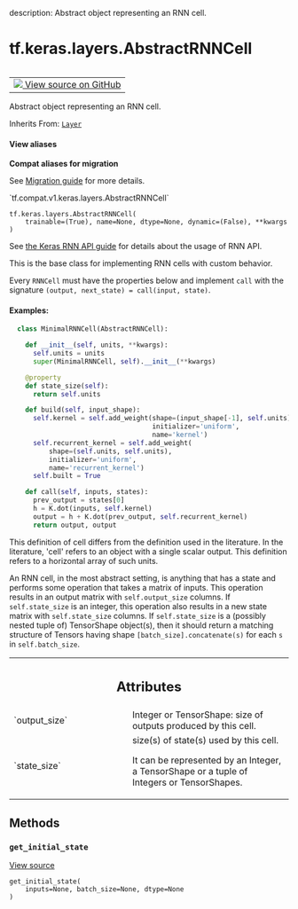 description: Abstract object representing an RNN cell.

<div itemscope itemtype="http://developers.google.com/ReferenceObject">
<meta itemprop="name" content="tf.keras.layers.AbstractRNNCell" />
<meta itemprop="path" content="Stable" />
<meta itemprop="property" content="__init__"/>
<meta itemprop="property" content="__new__"/>
<meta itemprop="property" content="get_initial_state"/>
</div>

# tf.keras.layers.AbstractRNNCell

<!-- Insert buttons and diff -->

<table class="tfo-notebook-buttons tfo-api nocontent" align="left">
<td>
  <a target="_blank" href="https://github.com/tensorflow/tensorflow/blob/r2.4/tensorflow/python/keras/layers/recurrent.py#L996-L1083">
    <img src="https://www.tensorflow.org/images/GitHub-Mark-32px.png" />
    View source on GitHub
  </a>
</td>
</table>



Abstract object representing an RNN cell.

Inherits From: [`Layer`](../../../tf/keras/layers/Layer.md)

<section class="expandable">
  <h4 class="showalways">View aliases</h4>
  <p>
<b>Compat aliases for migration</b>
<p>See
<a href="https://www.tensorflow.org/guide/migrate">Migration guide</a> for
more details.</p>
<p>`tf.compat.v1.keras.layers.AbstractRNNCell`</p>
</p>
</section>

<pre class="devsite-click-to-copy prettyprint lang-py tfo-signature-link">
<code>tf.keras.layers.AbstractRNNCell(
    trainable=(True), name=None, dtype=None, dynamic=(False), **kwargs
)
</code></pre>



<!-- Placeholder for "Used in" -->

See [the Keras RNN API guide](https://www.tensorflow.org/guide/keras/rnn)
for details about the usage of RNN API.

This is the base class for implementing RNN cells with custom behavior.

Every `RNNCell` must have the properties below and implement `call` with
the signature `(output, next_state) = call(input, state)`.

#### Examples:



```python
  class MinimalRNNCell(AbstractRNNCell):

    def __init__(self, units, **kwargs):
      self.units = units
      super(MinimalRNNCell, self).__init__(**kwargs)

    @property
    def state_size(self):
      return self.units

    def build(self, input_shape):
      self.kernel = self.add_weight(shape=(input_shape[-1], self.units),
                                    initializer='uniform',
                                    name='kernel')
      self.recurrent_kernel = self.add_weight(
          shape=(self.units, self.units),
          initializer='uniform',
          name='recurrent_kernel')
      self.built = True

    def call(self, inputs, states):
      prev_output = states[0]
      h = K.dot(inputs, self.kernel)
      output = h + K.dot(prev_output, self.recurrent_kernel)
      return output, output
```

This definition of cell differs from the definition used in the literature.
In the literature, 'cell' refers to an object with a single scalar output.
This definition refers to a horizontal array of such units.

An RNN cell, in the most abstract setting, is anything that has
a state and performs some operation that takes a matrix of inputs.
This operation results in an output matrix with `self.output_size` columns.
If `self.state_size` is an integer, this operation also results in a new
state matrix with `self.state_size` columns.  If `self.state_size` is a
(possibly nested tuple of) TensorShape object(s), then it should return a
matching structure of Tensors having shape `[batch_size].concatenate(s)`
for each `s` in `self.batch_size`.



<!-- Tabular view -->
 <table class="responsive fixed orange">
<colgroup><col width="214px"><col></colgroup>
<tr><th colspan="2"><h2 class="add-link">Attributes</h2></th></tr>

<tr>
<td>
`output_size`
</td>
<td>
Integer or TensorShape: size of outputs produced by this cell.
</td>
</tr><tr>
<td>
`state_size`
</td>
<td>
size(s) of state(s) used by this cell.

It can be represented by an Integer, a TensorShape or a tuple of Integers
or TensorShapes.
</td>
</tr>
</table>



## Methods

<h3 id="get_initial_state"><code>get_initial_state</code></h3>

<a target="_blank" href="https://github.com/tensorflow/tensorflow/blob/r2.4/tensorflow/python/keras/layers/recurrent.py#L1082-L1083">View source</a>

<pre class="devsite-click-to-copy prettyprint lang-py tfo-signature-link">
<code>get_initial_state(
    inputs=None, batch_size=None, dtype=None
)
</code></pre>






